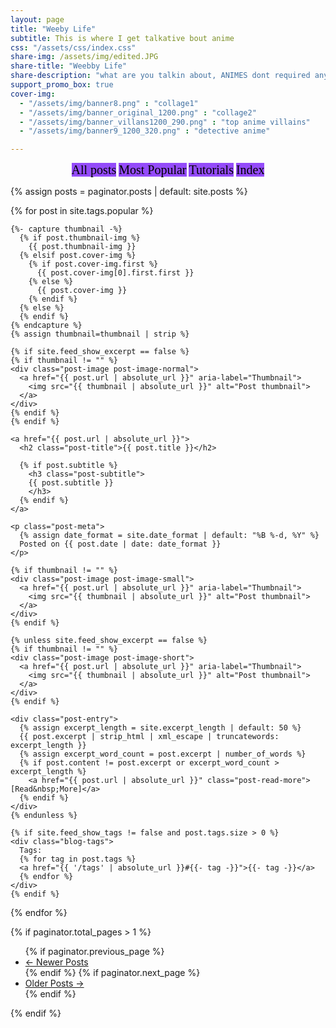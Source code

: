 ```yaml
---
layout: page
title: "Weeby Life"
subtitle: This is where I get talkative bout anime
css: "/assets/css/index.css"
share-img: /assets/img/edited.JPG
share-title: "Weebby Life"
share-description: "what are you talkin about, ANIMES dont required any description"
support_promo_box: true
cover-img:
  - "/assets/img/banner8.png" : "collage1"
  - "/assets/img/banner_original_1200.png" : "collage2"
  - "/assets/img/banner_villans1200_290.png" : "top anime villains"
  - "/assets/img/banner9_1200_320.png" : "detective anime"

---
```



<div  align="center" class="list-filters">
  <a href="/" class="list-filter filter-selected" style="background-color:#944BFA;text-decoration: none;color:black;font-family:helvetical;font-size:20px;">All posts</a>
  <a href="/popular" class="list-filter"  style="background-color:#944BFA;text-decoration: none;color:black;font-family:helvetical;font-size:20px;">Most Popular</a>
  <a href="/tutorials" class="list-filter"  style="background-color:#944BFA;text-decoration: none;color:black;font-family:helvetical;font-size:20px;">Tutorials</a>
  <a href="/tags" class="list-filter"  style="background-color:#944BFA;text-decoration: none;color:black;font-family:helvetical;font-size:20px;">Index</a>
</div>




{% assign posts = paginator.posts | default: site.posts %}

<div class="posts-list">
  {% for post in site.tags.popular %}
  <article class="post-preview">

    {%- capture thumbnail -%}
      {% if post.thumbnail-img %}
        {{ post.thumbnail-img }}
      {% elsif post.cover-img %}
        {% if post.cover-img.first %}
          {{ post.cover-img[0].first.first }}
        {% else %}
          {{ post.cover-img }}
        {% endif %}
      {% else %}
      {% endif %}
    {% endcapture %}
    {% assign thumbnail=thumbnail | strip %}

    {% if site.feed_show_excerpt == false %}
    {% if thumbnail != "" %}
    <div class="post-image post-image-normal">
      <a href="{{ post.url | absolute_url }}" aria-label="Thumbnail">
        <img src="{{ thumbnail | absolute_url }}" alt="Post thumbnail">
      </a>
    </div>
    {% endif %}
    {% endif %}

    <a href="{{ post.url | absolute_url }}">
      <h2 class="post-title">{{ post.title }}</h2>

      {% if post.subtitle %}
        <h3 class="post-subtitle">
        {{ post.subtitle }}
        </h3>
      {% endif %}
    </a>

    <p class="post-meta">
      {% assign date_format = site.date_format | default: "%B %-d, %Y" %}
      Posted on {{ post.date | date: date_format }}
    </p>

    {% if thumbnail != "" %}
    <div class="post-image post-image-small">
      <a href="{{ post.url | absolute_url }}" aria-label="Thumbnail">
        <img src="{{ thumbnail | absolute_url }}" alt="Post thumbnail">
      </a>
    </div>
    {% endif %}

    {% unless site.feed_show_excerpt == false %}
    {% if thumbnail != "" %}
    <div class="post-image post-image-short">
      <a href="{{ post.url | absolute_url }}" aria-label="Thumbnail">
        <img src="{{ thumbnail | absolute_url }}" alt="Post thumbnail">
      </a>
    </div>
    {% endif %}

    <div class="post-entry">
      {% assign excerpt_length = site.excerpt_length | default: 50 %}
      {{ post.excerpt | strip_html | xml_escape | truncatewords: excerpt_length }}
      {% assign excerpt_word_count = post.excerpt | number_of_words %}
      {% if post.content != post.excerpt or excerpt_word_count > excerpt_length %}
        <a href="{{ post.url | absolute_url }}" class="post-read-more">[Read&nbsp;More]</a>
      {% endif %}
    </div>
    {% endunless %}

    {% if site.feed_show_tags != false and post.tags.size > 0 %}
    <div class="blog-tags">
      Tags:
      {% for tag in post.tags %}
      <a href="{{ '/tags' | absolute_url }}#{{- tag -}}">{{- tag -}}</a>
      {% endfor %}
    </div>
    {% endif %}

   </article>
  {% endfor %}
</div>

{% if paginator.total_pages > 1 %}
<ul class="pagination main-pager">
  {% if paginator.previous_page %}
  <li class="page-item previous">
    <a class="page-link" href="{{ paginator.previous_page_path | absolute_url }}">&larr; Newer Posts</a>
  </li>
  {% endif %}
  {% if paginator.next_page %}
  <li class="page-item next">
    <a class="page-link" href="{{ paginator.next_page_path | absolute_url }}">Older Posts &rarr;</a>
  </li>
  {% endif %}
</ul>
{% endif %}
